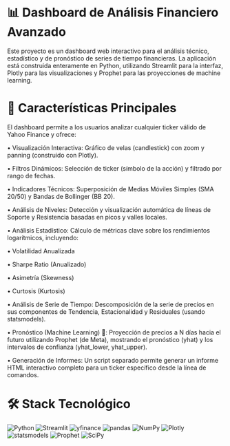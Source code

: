 # 📊 Dashboard de Análisis Financiero Avanzado

Este proyecto es un dashboard web interactivo para el análisis técnico, estadístico y de pronóstico de series de tiempo financieras. La aplicación está construida enteramente en Python, utilizando Streamlit para la interfaz, Plotly para las visualizaciones y Prophet para las proyecciones de machine learning.

# 🚀 Características Principales

El dashboard permite a los usuarios analizar cualquier ticker válido de Yahoo Finance y ofrece:

• Visualización Interactiva: Gráfico de velas (candlestick) con zoom y panning (construido con Plotly).

• Filtros Dinámicos: Selección de ticker (símbolo de la acción) y filtrado por rango de fechas.

• Indicadores Técnicos: Superposición de Medias Móviles Simples (SMA 20/50) y Bandas de Bollinger (BB 20).

• Análisis de Niveles: Detección y visualización automática de líneas de Soporte y Resistencia basadas en picos y valles locales.

• Análisis Estadístico: Cálculo de métricas clave sobre los rendimientos logarítmicos, incluyendo:

• Volatilidad Anualizada

• Sharpe Ratio (Anualizado)

• Asimetría (Skewness)

• Curtosis (Kurtosis)

• Análisis de Serie de Tiempo: Descomposición de la serie de precios en sus componentes de Tendencia, Estacionalidad y Residuales (usando statsmodels).

• Pronóstico (Machine Learning) 🤖: Proyección de precios a N días hacia el futuro utilizando Prophet (de Meta), mostrando el pronóstico (yhat) y los intervalos de confianza (yhat_lower, yhat_upper).

• Generación de Informes: Un script separado permite generar un informe HTML interactivo completo para un ticker específico desde la línea de comandos.

# 🛠️ Stack Tecnológico

<p align="left">
  <img src="https://img.shields.io/badge/Python-3776AB?style=for-the-badge&logo=python&logoColor=white" alt="Python" />
  <img src="https://img.shields.io/badge/Streamlit-FF4B4B?style=for-the-badge&logo=streamlit&logoColor=white" alt="Streamlit" />
  <img src="https://img.shields.io/badge/yfinance-008080?style=for-the-badge" alt="yfinance" />
  <img src="https://img.shields.io/badge/pandas-150458?style=for-the-badge&logo=pandas&logoColor=white" alt="pandas" />
  <img src="https://img.shields.io/badge/NumPy-013243?style=for-the-badge&logo=numpy&logoColor=white" alt="NumPy" />
  <img src="https://img.shields.io/badge/Plotly-3F4F75?style=for-the-badge&logo=plotly&logoColor=white" alt="Plotly" />
  <img src="https://img.shields.io/badge/statsmodels-D62728?style=for-the-badge" alt="statsmodels" />
  <img src="https://img.shields.io/badge/Prophet-0068FF?style=for-the-badge&logo=meta&logoColor=white" alt="Prophet" />
  <img src="https://img.shields.io/badge/SciPy-88C149?style=for-the-badge&logo=scipy&logoColor=white" alt="SciPy" />
</p>
